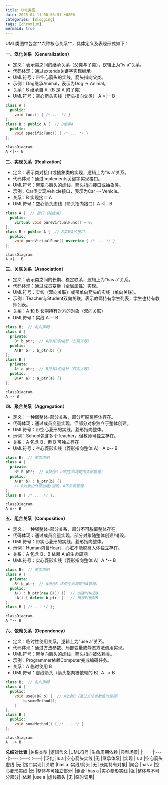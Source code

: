 ```yaml
---
title: UML类图
date: 2025-04-11 00:56:51 +0800
categories: [Blogging]
tags: [chromium]
mermaid: true
---
```


UML类图中包含**‌六种核心关系**‌，具体定义及表现形式如下：

**一、泛化关系（Generalization）**
* ‌定义‌：表示类之间的继承关系（父类与子类），逻辑上为“is a”关系‌。
* 代码体现‌：通过extends关键字实现继承。
* ‌UML符号‌：带空心箭头的实线，箭头指向父类。
* ‌示例‌：Dog继承Animal，表示为Dog → Animal‌。
* ‌关系‌：B 继承自 A（B 是 A 的子类）
* ‌UML符号‌：空心箭头实线（箭头指向父类） A <|-- B
```C++
class A {
  public:
    void func() { /* ... */ }
};
class B : public A {  // B继承A
  public:
    void specificFunc() { /* ... */ }
};
```
```mermaid
classDiagram
A <|-- B
```

**二、实现关系（Realization）**
* ‌定义‌：表示类对接口或抽象类的实现，逻辑上为“is a”关系‌。
* ‌代码体现‌：通过implements关键字实现接口。
* ‌UML符号‌：带空心箭头的虚线，箭头指向接口或抽象类。
* ‌示例‌：Car类实现Vehicle接口，表示为Car ⤍ Vehicle‌。
* ‌关系‌：B 实现接口 A
* ‌UML符号‌：空心箭头虚线（箭头指向接口）A <|.. B
```C++
class A {  // 接口（纯虚类）
  public:
    virtual void pureVirtualFunc() = 0;
};
class B : public A {  // B实现A的接口
  public:
    void pureVirtualFunc() override { /* ... */ }
};
```
```mermaid
classDiagram
A <|.. B
```

**三、关联关系（Association）**
* ‌定义‌：表示类之间的长期、稳定联系，逻辑上为“has a”关系‌。
* ‌代码体现‌：通过成员变量（全局属性）实现。
* ‌UML符号‌：实线（双向关联）或带单向箭头的实线（单向关联）。
* ‌示例‌：Teacher与Student双向关联，表示教师持有学生列表，学生也持有教师列表‌。
* ‌‌关系‌：A 和 B 长期持有对方的对象（双向关联）
* ‌‌UML符号‌：实线 A -- B
```C++
class B;  // 前向声明
class A {
  private:
    B* b_ptr;  // A持有B的指针（长期关联）
  public:
    A(B* b) : b_ptr(b) {}
};
class B {
  private:
    A* a_ptr;  // B持有A的指针（双向关联）
  public:
    B(A* a) : a_ptr(a) {}
};
```
```mermaid
classDiagram
A -- B
```

**四、聚合关系（Aggregation）**
* ‌定义‌：一种弱整体-部分关系，部分可脱离整体存在‌。
* ‌代码体现‌：通过成员变量实现，但部分对象独立于整体创建。
* ‌UML符号‌：带空心菱形的实线，菱形指向整体。
* ‌示例‌：School包含多个Teacher，但教师可独立存在‌。
* ‌关系‌：A 包含 B，但 B 可独立存在
* ‌UML符号‌：空心菱形实线（菱形指向整体 A） A o-- B

```C++
class B;  // 前向声明
class A {
  private:
    B* b_ptr;  // A聚合B（B的生命周期由外部管理）
  public:
    A(B* b) : b_ptr(b) {}
    // B对象由外部创建/销毁，A不负责管理
};
class B { /* ... */ };
```
```mermaid
classDiagram
A o-- B
```

**五、组合关系（Composition）**
* ‌定义‌：一种强整体-部分关系，部分不可脱离整体存在‌。
* ‌代码体现‌：通过成员变量实现，部分对象随整体创建/销毁。
* ‌UML符号‌：带实心菱形的实线，菱形指向整体。
* ‌示例‌：Human包含Heart，心脏不能脱离人体独立存在‌。
* 关系‌：A 包含 B，B 依赖 A 的生命周期
* ‌UML符号‌：实心菱形实线（菱形指向整体 A）A *-- B

```C++
class B;  // 前向声明
class A {
  private:
    B* b_ptr;  // A组合B（B的生命周期由A管理）
  public:
    A() : b_ptr(new B()) {}  // 创建时构造B
    ~A() { delete b_ptr; }   // 销毁时删除B
};
class B { /* ... */ };
```
```mermaid
classDiagram
A *-- B
```

**六、依赖关系（Dependency）**
* ‌定义‌：临时性使用关系，逻辑上为“use a”关系‌。
* ‌代码体现‌：通过方法参数、局部变量或静态方法调用实现。
* ‌UML符号‌：带单向箭头的虚线，箭头指向被依赖类。
* ‌示例‌：Programmer依赖Computer完成编码任务‌。
* 关系‌：A 临时使用 B
* UML符号‌：虚线箭头（箭头指向被依赖的 B）A ..> B

```C++
class B;  // 前向声明
class A {
  public:
    void useB(B& b) {  // A依赖B（通过方法参数临时使用）
        b.someMethod();
    }
};
class B {
  public:
    void someMethod() { /* ... */ }
};
```
```mermaid
classDiagram
A ..> B
```

**总结对比表**
|关系类型	|逻辑含义	|UML符号	|生命周期依赖	|典型场景|
|:----:|:----|:----|:----:|:----|
|泛化	|is a	|空心箭头实线	|无	|继承体系|
|实现	|is a	|空心箭头虚线	|无	|接口实现|
|关联	|has a	|实线/箭头	|无	|长期持有对象|
|聚合	|has a	|空心菱形实线	|弱	|整体与可独立部分|
|组合	|has a	|实心菱形实线	|强	|整体与不可分部分|
|依赖	|use a	|虚线箭头	|无	|临时调用|
